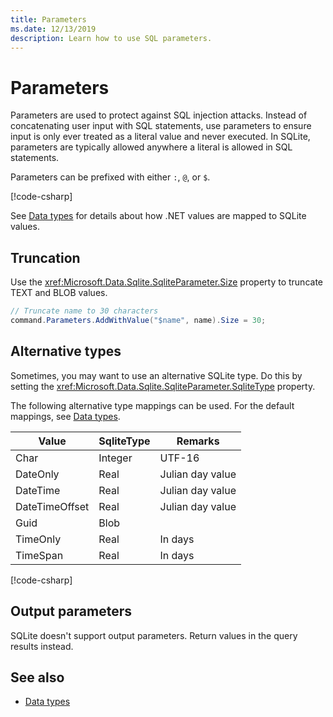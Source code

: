 ```yaml
---
title: Parameters
ms.date: 12/13/2019
description: Learn how to use SQL parameters.
---
```

# Parameters

Parameters are used to protect against SQL injection attacks. Instead of concatenating user input with SQL statements, use parameters to ensure input is only ever treated as a literal value and never executed. In SQLite, parameters are typically allowed anywhere a literal is allowed in SQL statements.

Parameters can be prefixed with either `:`, `@`, or `$`.

[!code-csharp[](../../../../samples/snippets/standard/data/sqlite/HelloWorldSample/Program.cs?name=snippet_Parameter)]

See [Data types](types.md) for details about how .NET values are mapped to SQLite values.

## Truncation

Use the <xref:Microsoft.Data.Sqlite.SqliteParameter.Size> property to truncate TEXT and BLOB values.

```csharp
// Truncate name to 30 characters
command.Parameters.AddWithValue("$name", name).Size = 30;
```

## Alternative types

Sometimes, you may want to use an alternative SQLite type. Do this by setting the <xref:Microsoft.Data.Sqlite.SqliteParameter.SqliteType> property.

The following alternative type mappings can be used. For the default mappings, see [Data types](types.md).

| Value          | SqliteType | Remarks          |
| -------------- | ---------- | ---------------- |
| Char           | Integer    | UTF-16           |
| DateOnly       | Real       | Julian day value |
| DateTime       | Real       | Julian day value |
| DateTimeOffset | Real       | Julian day value |
| Guid           | Blob       |                  |
| TimeOnly       | Real       | In days          |
| TimeSpan       | Real       | In days          |

[!code-csharp[](../../../../samples/snippets/standard/data/sqlite/DateAndTimeSample/Program.cs?name=snippet_SqliteType)]

## Output parameters

SQLite doesn't support output parameters. Return values in the query results instead.

## See also

* [Data types](types.md)
